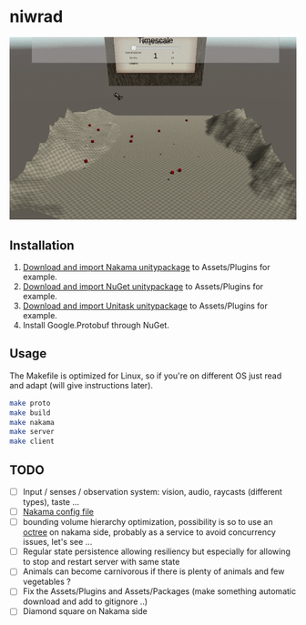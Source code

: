 
# niwrad

![demo](docs/images/demo.gif)

## Installation

1. [Download and import Nakama unitypackage](https://github.com/heroiclabs/nakama-unity) to Assets/Plugins for example.
2. [Download and import NuGet unitypackage](https://github.com/GlitchEnzo/NuGetForUnity) to Assets/Plugins for example.
3. [Download and import Unitask unitypackage](https://github.com/Cysharp/UniTask) to Assets/Plugins for example.
4. Install Google.Protobuf through NuGet.

## Usage

The Makefile is optimized for Linux, so if you're on different OS just read and adapt (will give instructions later).

```bash
make proto
make build
make nakama
make server
make client
```


## TODO

- [ ] Input / senses / observation system: vision, audio, raycasts (different types), taste ...
- [ ] [Nakama config file](https://heroiclabs.com/docs/install-configuration/#example-file)
- [ ] bounding volume hierarchy optimization, possibility is so to use an [octree](https://github.com/The-Tensox/octree) on nakama side, probably as a service to avoid concurrency issues, let's see ...
- [ ] Regular state persistence allowing resiliency but especially for allowing to stop and restart server with same state
- [ ] Animals can become carnivorous if there is plenty of animals and few vegetables ?
- [ ] Fix the Assets/Plugins and Assets/Packages (make something automatic download and add to gitignore ..)
- [ ] Diamond square on Nakama side
